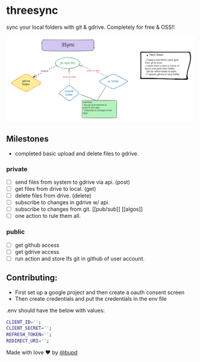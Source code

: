 # threesync

sync your local folders with git & gdrive. Completely for free & OSS!!

![architecture-diagram.svg](./architecture-diagram.svg)

## Milestones
- completed basic upload and delete files to gdrive.

### private

- [ ] send files from system to gdrive via api. (post)
- [ ] get files from drive to local. (get)
- [ ] delete files from drive. (delete)
- [ ] subscribe to changes in gdrive w/ api.
- [ ] subscribe to changes from git. [[pub/sub]] [[algos]]
- [ ] one action to rule them all.

### public

- [ ] get github access
- [ ] get gdrive access
- [ ] run action and store lfs git in github of user account.

## Contributing:

- First set up a google project and then create a oauth consent screen
- Then create credentials and put the credentials in the env file

.env should have the below with values:

```sh
CLIENT_ID='';
CLIENT_SECRET='';
REFRESH_TOKEN='';
REDIRECT_URI='';

```

Made with love ♥ by [@bupd](https://github.com/bupd)
